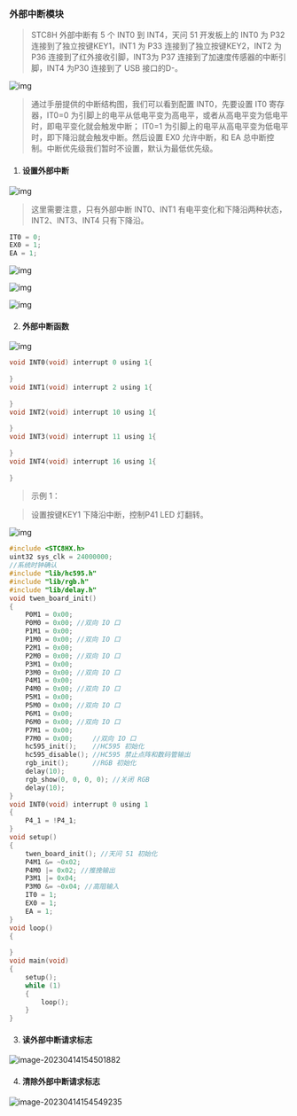 ### 外部中断模块<!-- {docsify-ignore} -->

 

> STC8H 外部中断有 5 个 INT0 到 INT4，天问 51 开发板上的 INT0 为 P32 连接到了独立按键KEY1，INT1 为 P33 连接到了独立按键KEY2，INT2 为 P36 连接到了红外接收引脚，INT3为 P37 连接到了加速度传感器的中断引脚，INT4 为P30 连接到了 USB 接口的D-。
>



![img](外部中断设置.assets/wps135.png) 

 



> 通过手册提供的中断结构图，我们可以看到配置 INT0，先要设置 IT0 寄存器，IT0=0 为引脚上的电平从低电平变为高电平，或者从高电平变为低电平时，即电平变化就会触发中断； IT0=1 为引脚上的电平从高电平变为低电平时，即下降沿就会触发中断。然后设置 EX0 允许中断，和 EA 总中断控制。中断优先级我们暂时不设置，默认为最低优先级。
>

 

1. #### 设置外部中断


![img](外部中断设置.assets/wps136.png) 

> 这里需要注意，只有外部中断 INT0、INT1 有电平变化和下降沿两种状态，INT2、INT3、INT4 只有下降沿。
>

```c
IT0 = 0;
EX0 = 1;
EA = 1; 
```

![img](外部中断设置.assets/wps138.png) 

![img](外部中断设置.assets/wps139.png) 

 

![img](外部中断设置.assets/wps140.png) 

 

2. #### 外部中断函数

![img](外部中断设置.assets/wps141.png) 

```c
void INT0(void) interrupt 0 using 1{
    
} 
void INT1(void) interrupt 2 using 1{
    
}
void INT2(void) interrupt 10 using 1{
    
}
void INT3(void) interrupt 11 using 1{
    
}
void INT4(void) interrupt 16 using 1{
    
}
```

> 示例 1：
>

> 设置按键KEY1 下降沿中断，控制P41 LED 灯翻转。
>




![img](外部中断设置.assets/wps143.png) 

 

```c
#include <STC8HX.h>
uint32 sys_clk = 24000000;
//系统时钟确认
#include "lib/hc595.h"
#include "lib/rgb.h"
#include "lib/delay.h"
void twen_board_init()
{
    P0M1 = 0x00;
    P0M0 = 0x00; //双向 IO 口
    P1M1 = 0x00;
    P1M0 = 0x00; //双向 IO 口
    P2M1 = 0x00;
    P2M0 = 0x00; //双向 IO 口
    P3M1 = 0x00;
    P3M0 = 0x00; //双向 IO 口
    P4M1 = 0x00;
    P4M0 = 0x00; //双向 IO 口
    P5M1 = 0x00;
    P5M0 = 0x00; //双向 IO 口
    P6M1 = 0x00;
    P6M0 = 0x00; //双向 IO 口
    P7M1 = 0x00;
    P7M0 = 0x00;     //双向 IO 口
    hc595_init();    //HC595 初始化
    hc595_disable(); //HC595 禁止点阵和数码管输出
    rgb_init();      //RGB 初始化
    delay(10);
    rgb_show(0, 0, 0, 0); //关闭 RGB
    delay(10);
}
void INT0(void) interrupt 0 using 1
{
    P4_1 = !P4_1;
}
void setup()
{
    twen_board_init(); //天问 51 初始化
    P4M1 &= ~0x02;
    P4M0 |= 0x02; //推挽输出
    P3M1 |= 0x04;
    P3M0 &= ~0x04; //高阻输入
    IT0 = 1;
    EX0 = 1;
    EA = 1;
}
void loop()
{
    
}
void main(void)
{
    setup();
    while (1)
    {
        loop();
    }
}
```



 

3. #### 读外部中断请求标志

![image-20230414154501882](外部中断设置.assets/image-20230414154501882.png) 



4. #### 清除外部中断请求标志

![image-20230414154549235](外部中断设置.assets/image-20230414154549235.png) 

 